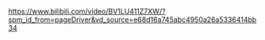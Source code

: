 https://www.bilibili.com/video/BV1LU411Z7XW/?spm_id_from=pageDriver&vd_source=e68d16a745abc4950a26a5336414bb34